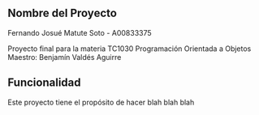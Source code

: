 ## Nombre del Proyecto
Fernando Josué Matute Soto - A00833375

Proyecto final para la materia TC1030 Programación Orientada a Objetos
Maestro: Benjamín Valdés Aguirre

## Funcionalidad
Este proyecto tiene el propósito de hacer blah blah blah
